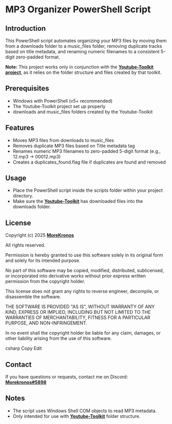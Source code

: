 # MP3 Organizer PowerShell Script

## Introduction

This PowerShell script automates organizing your MP3 files by moving them from a downloads folder to a music_files folder, removing duplicate tracks based on title metadata, and renaming numeric filenames to a consistent 5-digit zero-padded format.

**Note:** This project works only in conjunction with the **[Youtube-Toolkit project](https://github.com/MoreKronos/Youtube-Toolkit)**, as it relies on the folder structure and files created by that toolkit.

## Prerequisites

- Windows with PowerShell (v5+ recommended)
- The Youtube-Toolkit project set up properly
- downloads and music_files folders created by the Youtube-Toolkit

## Features

- Moves MP3 files from downloads to music_files
- Removes duplicate MP3 files based on Title metadata tag
- Renames numeric MP3 filenames to zero-padded 5-digit format (e.g., 12.mp3 → 00012.mp3)
- Creates a duplicates_found.flag file if duplicates are found and removed

## Usage

- Place the PowerShell script inside the scripts folder within your project directory.
- Make sure the **[Youtube-Toolkit](https://github.com/MoreKronos/Youtube-Toolkit)** has downloaded files into the downloads folder.

## License

Copyright (c) 2025 **[MoreKronos](https://github.com/MoreKronos/)**

All rights reserved.

Permission is hereby granted to use this software solely in its original form and solely for its intended purpose.

No part of this software may be copied, modified, distributed, sublicensed, or incorporated into derivative works without prior express written permission from the copyright holder.

This license does not grant any rights to reverse engineer, decompile, or disassemble the software.

THE SOFTWARE IS PROVIDED "AS IS", WITHOUT WARRANTY OF ANY KIND, EXPRESS OR IMPLIED, INCLUDING BUT NOT LIMITED TO THE WARRANTIES OF MERCHANTABILITY, FITNESS FOR A PARTICULAR PURPOSE, AND NON-INFRINGEMENT.

In no event shall the copyright holder be liable for any claim, damages, or other liability arising from the use of this software.

csharp
Copy
Edit

## Contact

If you have questions or requests, contact me on Discord:  
**[Morekronos#5898](http://discordapp.com/users/589826883596713998)**

## Notes

- The script uses Windows Shell COM objects to read MP3 metadata.
- Only intended for use with **[Youtube-Toolkit](https://github.com/MoreKronos/Youtube-Toolkit)** folder structure.
